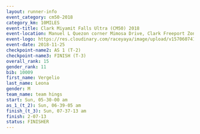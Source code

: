 ```yaml
---
layout: runner-info 
event_category: cm50-2018 
category_km: 10MILES 
event-title: Clark Miyamit Falls Ultra (CM50) 2018 
event-location: Manuel L Quezon corner Mimosa Drive, Clark Freeport Zone, Clark, Pampanga, Philippines 
event-logo: https://res.cloudinary.com/raceyaya/image/upload/v1570607412/logo/cm50_p8ydpq.jpg 
event-date: 2018-11-25 
checkpoint-name2: AS 1 (T-2) 
checkpoint-name3: FINISH (T-3) 
overall_rank: 15
gender_rank: 11
bib: 10009
first_name: Vergelio
last_name: Leona
gender: M
team_name: team hings
start: Sun, 05-30-00 am
as_1_(t_2): Sun, 06-39-05 am
finish_(t_3): Sun, 07-37-13 am
finish: 2-07-13
status: FINISHER
---
```

